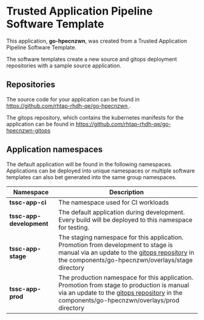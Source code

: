 # Trusted Application Pipeline Software Template

This application, **go-hpecnzwn**, was created from a Trusted Application Pipeline Software Template.

The software templates create a new source and gitops deployment repositories with a sample source application. 

## Repositories

The source code for your application can be found in [https://github.com/rhtap-rhdh-qe/go-hpecnzwn ](https://github.com/rhtap-rhdh-qe/go-hpecnzwn ).
 
The gitops repository, which contains the kubernetes manifests for the application can be found in 
[https://github.com/rhtap-rhdh-qe/go-hpecnzwn-gitops ](https://github.com/rhtap-rhdh-qe/go-hpecnzwn-gitops ) 

## Application namespaces 

The default application will be found in the following namespaces. Applications can be deployed into unique namespaces or multiple software templates can also bet generated into the same group namespaces.  

|  Namespace   |  Description   |  
| -------- | -------- |
| **tssc-app-ci** | The namespace used for CI workloads |
| **tssc-app-development** | The default application during development. Every build will be deployed to this namespace for testing. |
| **tssc-app-stage** | The staging namespace for this application. Promotion from development to stage is manual via an update to the [gitops repository](https://github.com/rhtap-rhdh-qe/go-hpecnzwn-gitops ) in the components/go-hpecnzwn/overlays/stage directory |
| **tssc-app-prod** | The production namespace for this application. Promotion from stage to production is manual via an update to the [gitops repository](https://github.com/rhtap-rhdh-qe/go-hpecnzwn-gitops ) in the components/go-hpecnzwn/overlays/prod directory |